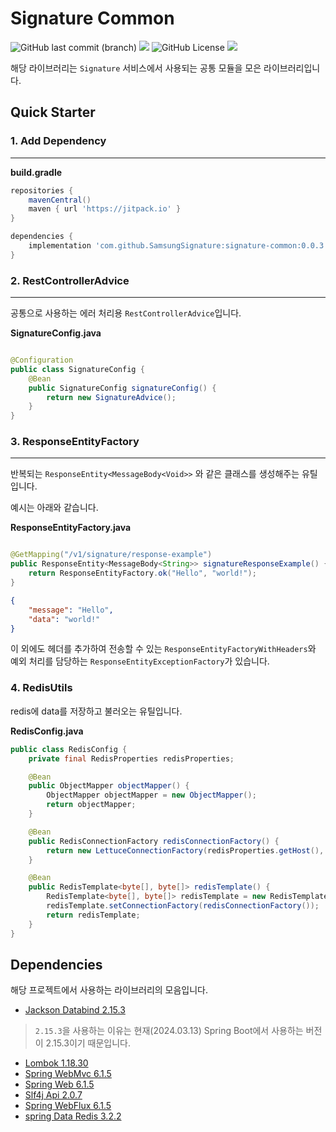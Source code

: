 # Signature Common

![GitHub last commit (branch)](https://img.shields.io/github/last-commit/SamsungSignature/signature-common/main)
![](https://github.com/SamsungSignature/signature-common/actions/workflows/signature-common.yml/badge.svg)
![GitHub License](https://img.shields.io/badge/license-MIT-blue)
[![](https://jitpack.io/v/SamsungSignature/signature-common.svg)](https://jitpack.io/#SamsungSignature/signature-common)

해당 라이브러리는 `Signature` 서비스에서 사용되는 공통 모듈을 모은 라이브러리입니다.

## Quick Starter

### 1. Add Dependency

---

**build.gradle**

```groovy
repositories {
    mavenCentral()
    maven { url 'https://jitpack.io' }
}

dependencies {
    implementation 'com.github.SamsungSignature:signature-common:0.0.3'
}
```

### 2. RestControllerAdvice

---

공통으로 사용하는 에러 처리용 `RestControllerAdvice`입니다.

**SignatureConfig.java**

```java

@Configuration
public class SignatureConfig {
    @Bean
    public SignatureConfig signatureConfig() {
        return new SignatureAdvice();
    }
}
```

### 3. ResponseEntityFactory

---

반복되는 `ResponseEntity<MessageBody<Void>>` 와 같은 클래스를 생성해주는 유틸입니다.

예시는 아래와 같습니다.

**ResponseEntityFactory.java**

```java

@GetMapping("/v1/signature/response-example")
public ResponseEntity<MessageBody<String>> signatureResponseExample() {
    return ResponseEntityFactory.ok("Hello", "world!");
}
```

```json
{
	"message": "Hello",
	"data": "world!"
}
```

이 외에도 헤더를 추가하여 전송할 수 있는 `ResponseEntityFactoryWithHeaders`와 예외 처리를 담당하는 `ResponseEntityExceptionFactory`가 있습니다.

### 4. RedisUtils

redis에 data를 저장하고 불러오는 유틸입니다.

**RedisConfig.java**
```java
public class RedisConfig {
	private final RedisProperties redisProperties;

	@Bean
	public ObjectMapper objectMapper() {
		ObjectMapper objectMapper = new ObjectMapper();
		return objectMapper;
	}

	@Bean
	public RedisConnectionFactory redisConnectionFactory() {
		return new LettuceConnectionFactory(redisProperties.getHost(), redisProperties.getPort());
	}

	@Bean
	public RedisTemplate<byte[], byte[]> redisTemplate() {
		RedisTemplate<byte[], byte[]> redisTemplate = new RedisTemplate<>();
		redisTemplate.setConnectionFactory(redisConnectionFactory());
		return redisTemplate;
	}
}
```

## Dependencies

해당 프로젝트에서 사용하는 라이브러리의 모음입니다.

- [Jackson Databind 2.15.3](https://mvnrepository.com/artifact/com.fasterxml.jackson.core/jackson-databind/2.15.3)

> `2.15.3`을 사용하는 이유는 현재(2024.03.13) Spring Boot에서 사용하는 버전이 2.15.3이기 때문입니다.

- [Lombok 1.18.30](https://mvnrepository.com/artifact/org.projectlombok/lombok/1.18.30)
- [Spring WebMvc 6.1.5](https://mvnrepository.com/artifact/org.springframework/spring-webmvc/6.1.5)
- [Spring Web 6.1.5](https://mvnrepository.com/artifact/org.springframework/spring-web/6.1.5)
- [Slf4j Api 2.0.7](https://mvnrepository.com/artifact/org.slf4j/slf4j-api/2.0.7)
- [Spring WebFlux 6.1.5](https://mvnrepository.com/artifact/org.springframework/spring-webflux/6.1.5)
- [spring Data Redis 3.2.2](https://mvnrepository.com/artifact/org.springframework.data/spring-data-redis/3.2.2)
